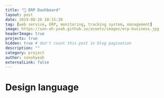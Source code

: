 ```yaml
---
title: "📑 ERP Dashboard"
layout: post
date: 2019-08-26 10:15:20
tag: [web service, ERP, monitoring, tracking system, management]
image: https://son-oh-yeah.github.io/assets/images/erp-business.jpg
headerImage: true
projects: true
hidden: true # don't count this post in blog pagination
description: ""
category: project
author: sonohyeah
externalLink: false
---
```


# Design language